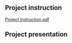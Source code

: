 ## Project instruction

[Project Instruction.pdf](https://github.com/ananmind/-swu-ds525/blob/main/08-capstone-project/Project%20Instruction.pdf)
<br>

## Project presentation
